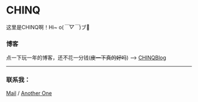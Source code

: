 # CHINQ

这里是CHINQ啊！Hi~ o(*￣▽￣*)ブ👋

### 博客

点一下玩一年的博客，还不花一分钱(~~皮一下真的好吗~~) --> [CHINQBlog](https://www.chinq.xyz)

---

### 联系我：

[Mail](mailto:cq@chinq.xyz) / [Another One](mailto:chinq6624@gmail.com)
